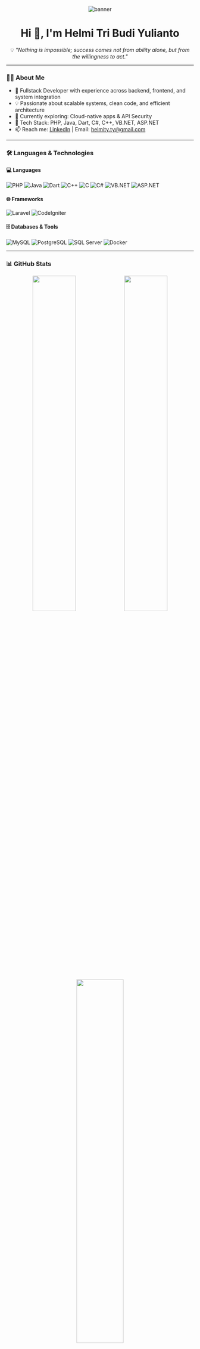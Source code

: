 <!-- Banner -->
<p align="center">
  <img src="https://capsule-render.vercel.app/api?type=transparent&text=Welcome%20to%20Helmi's%20GitHub!&fontColor=00bfff&fontSize=40&height=150&animation=fadeIn" alt="banner" />
</p>

<h1 align="center">Hi 👋, I'm Helmi Tri Budi Yulianto</h1>
<p align="center">
  💡 <i>"Nothing is impossible; success comes not from ability alone, but from the willingness to act."</i>
</p>

---

### 👨‍💻 About Me

- 🔭 Fullstack Developer with experience across backend, frontend, and system integration  
- 💡 Passionate about scalable systems, clean code, and efficient architecture  
- 🌱 Currently exploring: Cloud-native apps & API Security  
- 💬 Tech Stack: PHP, Java, Dart, C#, C++, VB.NET, ASP.NET  
- 📫 Reach me: [LinkedIn](https://linkedin.com/in/helmi-tri) | Email: helmity.ty@gmail.com

---

### 🛠️ Languages & Technologies

#### 💻 Languages
![PHP](https://img.shields.io/badge/PHP-777BB4?style=for-the-badge&logo=php)
![Java](https://img.shields.io/badge/Java-ED8B00?style=for-the-badge&logo=java)
![Dart](https://img.shields.io/badge/Dart-0175C2?style=for-the-badge&logo=dart)
![C++](https://img.shields.io/badge/C++-00599C?style=for-the-badge&logo=cplusplus)
![C](https://img.shields.io/badge/C-00599C?style=for-the-badge&logo=c)
![C#](https://img.shields.io/badge/C%23-239120?style=for-the-badge&logo=csharp)
![VB.NET](https://img.shields.io/badge/VB.NET-512BD4?style=for-the-badge&logo=dotnet)
![ASP.NET](https://img.shields.io/badge/ASP.NET-5C2D91?style=for-the-badge&logo=dotnet)

#### 🌐 Frameworks
![Laravel](https://img.shields.io/badge/Laravel-F9322C?style=for-the-badge&logo=laravel)
![CodeIgniter](https://img.shields.io/badge/CodeIgniter-DD4814?style=for-the-badge&logo=codeigniter)

#### 🗄️ Databases & Tools
![MySQL](https://img.shields.io/badge/MySQL-005C84?style=for-the-badge&logo=mysql)
![PostgreSQL](https://img.shields.io/badge/PostgreSQL-336791?style=for-the-badge&logo=postgresql)
![SQL Server](https://img.shields.io/badge/SQL%20Server-CC2927?style=for-the-badge&logo=microsoftsqlserver)
![Docker](https://img.shields.io/badge/Docker-2496ED?style=for-the-badge&logo=docker)

---

### 📊 GitHub Stats

<p align="center">
  <img src="https://github-readme-stats.vercel.app/api?username=HelmiTr1&show_icons=true&theme=tokyonight" width="48%" />
  <img src="https://github-readme-streak-stats.herokuapp.com/?user=HelmiTr1&theme=tokyonight" width="48%" />
</p>
<p align="center">
  <img src="https://github-readme-stats.vercel.app/api/top-langs/?username=HelmiTr1&layout=compact&theme=tokyonight" width="50%" />
</p>

---

### 📫 Let's Connect

<p align="center">
  <a href="mailto:helmity.ty@gmail.com"><img src="https://img.shields.io/badge/helmity.ty@gmail.com-D14836?style=for-the-badge&logo=gmail" /></a>
  <a href="https://linkedin.com/in/helmi-tri"><img src="https://img.shields.io/badge/LinkedIn-Helmi%20Tri%20Budi%20Yulianto-0077B5?style=for-the-badge&logo=linkedin" /></a>
</p>

<p align="center">
  <img src="https://komarev.com/ghpvc/?username=HelmiTr1&style=flat-square&color=blue" alt="Profile Views" />
</p>
